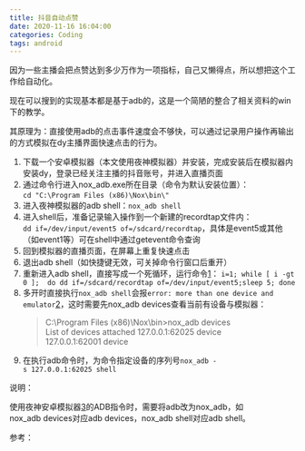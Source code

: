 ```yaml
---
title: 抖音自动点赞
date: 2020-11-16 16:04:00
categories: Coding
tags: android
---
```


因为一些主播会把点赞达到多少万作为一项指标，自己又懒得点，所以想把这个工作给自动化。

现在可以搜到的实现基本都是基于adb的，这是一个简陋的整合了相关资料的win下的教学。

其原理为：直接使用adb的点击事件速度会不够快，可以通过记录用户操作再输出的方式模拟在dy主播界面快速点击的行为。

<!-- more -->

1. 下载一个安卓模拟器（本文使用夜神模拟器）并安装，完成安装后在模拟器内安装dy，登录已经关注主播的抖音账号，并进入直播页面
2. 通过命令行进入nox_adb.exe所在目录（命令为默认安装位置）：`cd "C:\Program Files (x86)\Nox\bin\"`
3. 进入夜神模拟器的adb shell：`nox_adb shell`
4. 进入shell后，准备记录输入操作到一个新建的recordtap文件内：`dd if=/dev/input/event5 of=/sdcard/recordtap`，具体是event5或其他（如event1等）可在shell中通过getevent命令查询
5. 回到模拟器的直播页面，在屏幕上重复快速点击
6. 退出adb shell（如快捷键无效，可关掉命令行窗口后重开）
7. 重新进入adb shell，直接写成一个死循环，运行命令[1]：
    `i=1; while [ i -gt 0 ];  do dd if=/sdcard/recordtap of=/dev/input/event5;sleep 5; done`
8. 多开时直接执行`nox_adb shell`会报`error: more than one device and emulator`[2]，这时需要先nox_adb devices查看当前有设备与模拟器：
   >C:\Program Files (x86)\Nox\bin>nox_adb devices
    List of devices attached
    127.0.0.1:62025 device
    127.0.0.1:62001 device
9. 在执行adb命令时，为命令指定设备的序列号`nox_adb -s 127.0.0.1:62025 shell`

说明：

使用夜神安卓模拟器[3]的ADB指令时，需要将adb改为nox_adb，如nox_adb devices对应adb devices，nox_adb shell对应adb shell。

参考：

[1]: https://www.jianshu.com/p/7c565eab821d "ADB模拟Android快速点击"
[2]: https://blog.csdn.net/gaojinshan/article/details/9455193 "消除ADB错误“more than one device and emulator”的方法"
[3]: https://www.yeshen.com/faqs/ByPpRoflZ "夜神安卓模拟器：安卓环境开发、测试三步搞定"
